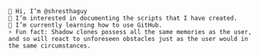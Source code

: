 
    👋 Hi, I’m @shresthaguy
    👀 I’m interested in documenting the scripts that I have created.
    🌱 I’m currently learning how to use GitHub.
    ⚡ Fun fact: Shadow clones possess all the same memories as the user, and so will react to unforeseen obstacles just as the user would in the same circumstances.



<!--
**shresthaguy/shresthaguy** is a ✨ _special_ ✨ repository because its `README.md` (this file) appears on your GitHub profile.


    👋 Hi, I’m @shresthaguy
    👀 I’m interested in documenting the scripts that I have created.
    🌱 I’m currently learning how to use GitHub.
    ⚡ Fun fact: Shadow clones possess all the same memories as the user, and so will react to unforeseen obstacles just as the user would in the same circumstances.


-->
